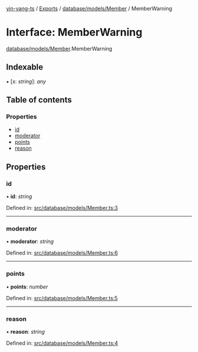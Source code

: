 [yin-yang-ts](../README.md) / [Exports](../modules.md) / [database/models/Member](../modules/database_models_member.md) / MemberWarning

# Interface: MemberWarning

[database/models/Member](../modules/database_models_member.md).MemberWarning

## Indexable

▪ [x: *string*]: *any*

## Table of contents

### Properties

- [id](database_models_member.memberwarning.md#id)
- [moderator](database_models_member.memberwarning.md#moderator)
- [points](database_models_member.memberwarning.md#points)
- [reason](database_models_member.memberwarning.md#reason)

## Properties

### id

• **id**: *string*

Defined in: [src/database/models/Member.ts:3](https://github.com/DetroitWhiskey136/ying-yang-ts/blob/17c6b1a/src/database/models/Member.ts#L3)

___

### moderator

• **moderator**: *string*

Defined in: [src/database/models/Member.ts:6](https://github.com/DetroitWhiskey136/ying-yang-ts/blob/17c6b1a/src/database/models/Member.ts#L6)

___

### points

• **points**: *number*

Defined in: [src/database/models/Member.ts:5](https://github.com/DetroitWhiskey136/ying-yang-ts/blob/17c6b1a/src/database/models/Member.ts#L5)

___

### reason

• **reason**: *string*

Defined in: [src/database/models/Member.ts:4](https://github.com/DetroitWhiskey136/ying-yang-ts/blob/17c6b1a/src/database/models/Member.ts#L4)
